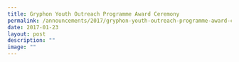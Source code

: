 ```yaml
---
title: Gryphon Youth Outreach Programme Award Ceremony
permalink: /announcements/2017/gryphon-youth-outreach-programme-award-ceremony/
date: 2017-01-23
layout: post
description: ""
image: ""
---
```

